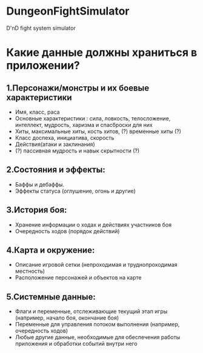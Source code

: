 # DungeonFightSimulator
D'nD fight system simulator

# Какие данные должны храниться в приложении?
## 1.Персонажи/монстры и их боевые характеристики
- Имя, класс, раса
- Основные характеристики : сила, ловкость, телосложение, интеллект, мудрость, харизма и спасброски для них
- Хиты, максимальные хиты, кость хитов, (?) временные хиты (?)
- Класс доспеха, инициатива, скорость
- Действия(атаки и заклинания)
- (?) пассивная мудрость и навык скрытности (?)
## 2.Состояния и эффекты:
- Баффы и дебаффы.
- Эффекты статуса (оглушение, огонь и другие)
## 3.История боя:
- Хранение информации о ходах и действиях участников боя
- Очередность ходов (порядок действий)
## 4.Карта и окружение:
- Описание игровой сетки (непроходимая и труднопроходимая местность)
- Расположение персонажей и объектов на карте
## 5.Системные данные:
- Флаги и переменные, отслеживающие текущий этап игры (например, начало боя, окончание боя)
- Переменные для управления потоком выполнения (например, очередность ходов)
- Любые другие данные, необходимые для обеспечения работы приложения и обработки событий внутри него
